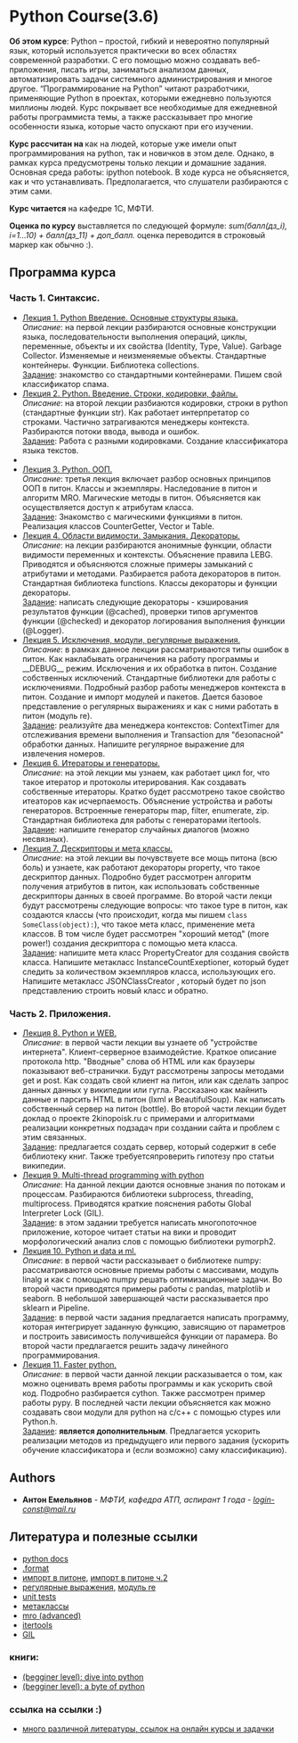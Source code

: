 # Python Course(3.6)

<b>Об этом курсе</b>: Python – простой, гибкий и невероятно популярный язык, который используется практически во всех областях современной разработки. С его помощью можно создавать веб-приложения, писать игры, заниматься анализом данных, автоматизировать задачи системного администрирования и многое другое. “Программирование на Python” читают разработчики, применяющие Python в проектах, которыми ежедневно пользуются миллионы людей. Курс покрывает все необходимые для ежедневной работы программиста темы, а также рассказывает про многие особенности языка, которые часто опускают при его изучении.

<b>Курс рассчитан на </b> как на людей, которые уже имели опыт программирования на python, так и новичков в этом деле. Однако, в рамках курса предусмотрены только лекции и домашние задания. Основная среда работы: ipython notebook. В ходе курса не объясняется, как и что устанавливать. Предполагается, что слушатели разбираются с этим сами.

<b>Курс читается</b> на кафедре 1С, МФТИ.

<b>Оценка по курсу</b> выставляется по следующей формуле: <i>sum(балл(дз_i), i=1...10) + балл(дз_11) + доп_балл.</i> оценка переводится в строковый маркер как обычно :).

## Программа курса

### Часть 1. Синтаксис.

<ul>
	<li><a href="https://github.com/king-menin/python-course/blob/master/lecture%201.%20intro-python/intro-python.pdf">Лекция 1. Python Введение. Основные структуры языка.</a><br><i>Описание</i>: на первой лекции разбираются основные конструкции языка, последовательности выполнения операций, циклы, переменные, объекты и их свойства (Identity, Type, Value). Garbage Collector. Изменяемые и неизменяемые объекты. Стандартные контейнеры. Функции. Библиотека collections.<br><a href="https://github.com/king-menin/python-course/blob/master/problems%201/problems.ipynb">Задание</a>: знакомство со стандартными контейнерами. Пишем свой классификатор спама.</li>
	<li><a href="https://github.com/king-menin/python-course/blob/master/lecture%202.%20intro-python-2.%20strings%2C%20encodings%2C%20files/intro-python-2.%20strings%2C%20encodings%2C%20files.pdf">Лекция 2. Python. Введение. Строки, кодировки, файлы.</a><br><i>Описание</i>: на второй лекции разбиаются кодировки, строки в python (стандартные функции str). Как работает интерпретатор со строками. Частично затрагиваются менеджеры контекста. Разбираются потоки ввода, вывода и ошибок.<br><a href="https://github.com/king-menin/python-course/blob/master/problems%202/problems%202.pdf">Задание</a>: Работа с разными кодировками. Создание классификатора языка текстов.<li>
	<li><a href="https://github.com/king-menin/python-course/blob/master/lecture%203.%20oop/oop.pdf">Лекция 3. Python. ООП.</a><br><i>Описание</i>: третья лекция включает разбор основных принципов ООП в питон. Классы и экземпляры. Наследование в питон и алгоритм MRO. Магические методы в питон. Объясняется как осуществляется доступ к атрибутам класса.<br><a href="https://github.com/king-menin/python-course/blob/master/problems%203/problems%203.ipynb">Задание</a>: Знакомство с магическими функциями в питон. Реализация классов CounterGetter, Vector и Table.</li>
	<li><a href="https://github.com/king-menin/python-course/blob/master/lecture%204.%20scopes%2C%20closures%2C%20decorators/scopes%2C%20closures%2C%20decorators.pdf">Лекция 4. Области видимости. Замыкания. Декораторы.</a><br><i>Описание</i>: на лекции разбираются анонимные функции, области видимости переменных и контексты. Объяснение правила LEBG. Приводятся и объясняются сложные примеры замыканий с атрибутами и методами. Разбирается работа декораторов в питон. Стандартная библиотека functions. Классы декораторы и функции декораторы.<br><a href="https://github.com/king-menin/python-course/blob/master/problems%204/problems%204.ipynb">Задание</a>: написать следующие декораторы - кэширования результатов функции (@cached), проверки типов аргументов функции (@checked) и декоратор логирования выполнения функции (@Logger).</li>
	<li><a href="https://github.com/king-menin/python-course/blob/master/lecture%205.%20exceptions%2C%20modules%2C%20regular%20expressions/exceptions%2C%20modules%2C%20regular%20expressions.pdf">Лекция 5. Исключения, модули, регулярные выражения.</a><br><i>Описание</i>: в рамках данное лекции рассматриваются типы ошибок в питон. Как наклабывать ограничения на работу программы и __DEBUG__ режим. Исключения и их обработка в питон. Создание собственных исключений. Стандартные библиотеки для работы с исключениями. Подробный разбор работы менеджеров контекста в питон. Создание и импорт модулей и пакетов. Дается базовое представление о регулярных выражениях и как с ними работать в питон (модуль re).<br><a href="https://github.com/king-menin/python-course/blob/master/problems%205/problems%205.ipynb">Задание</a>: реализуйте два менеджера контекстов: ContextTimer для отслеживания времени выполнения и Transaction для "безопасной" обработки данных. Напишите регулярное выражение для извлечения номеров.</li>
	<li><a href="https://github.com/king-menin/python-course/blob/master/lecture%206.%20iterators%20and%20generators/iterators%20and%20generators.pdf">Лекция 6. Итераторы и генераторы.</a><br><i>Описание</i>: на этой лекции мы узнаем, как работает цикл for, что такое итератор и протоколы итерирования. Как создавать собственные итераторы. Кратко будет рассмотрено такое свойство итеаторов как исчерпаемость. Объяснение устройства и работы генераторов. Встроенные генераторы map, filter, enumerate, zip. Стандартная библиотека для работы с генераторами itertools.<br><a href="https://github.com/king-menin/python-course/blob/master/problems%206/problems%206.ipynb">Задание</a>: напишите генератор случайных диалогов (можно несвязных).</li>
	<li><a href="https://github.com/king-menin/python-course/blob/master/lecture%207.%20descriptors%20and%20metaclasses/oop%202.pdf">Лекция 7. Дескрипторы и мета классы.</a><br><i>Описание</i>: на этой лекции вы почувствуете все мощь питона (всю боль) и узнаете, как работают декораторы property, что такое дескриптор данных. Подробно будет рассмотрен алгоритм получения атрибутов в питон, как использовать собственные дескрипторы данных в своей программе. Во второй части лекци будут рассмотрены следующие вопросы: что такое type в питон, как создаются классы (что происходит, когда мы пишем <code>class SomeClass(object):</code>), что такое мета класс, применение мета классов. В том числе будет рассмотрен "хороший метод" (more power!) создания дескриптора с помощью мета класса.<br><a href="https://github.com/king-menin/python-course/blob/master/problems%207/problems%207.ipynb">Задание</a>: напишите мета класс PropertyCreator для создания свойств класса. Напишите метакласс InstanceCountExeptioner, который будет следить за количеством экземпляров класса, использующих его. Напишите метакласс JSONClassCreator , который будет по json представлению строить новый класс и обратно. </li>
</ul>

### Часть 2. Приложения.

<ul>
	<li><a href="https://github.com/king-menin/python-course/blob/master/lecture%208.%20python%20and%20WEB/python%20and%20web.pdf">Лекция 8. Python и WEB.</a><br><i>Описание</i>: в первой части лекции вы узнаете об "устройстве интернета". Клиент-серверное взаимодейстие. Краткое описание протокола http. "Вводные" слова об HTML или как браузеры показывают веб-странички. Будут рассмотрены запросы методами get и post. Как создать свой клиент на питон, или как сделать запрос данных данных у википедии или гугла. Рассказано как майнить данные и парсить HTML в питон (lxml и BeautifulSoup). Как написать собственный сервер на питон (bottle). Во второй части лекции будет доклад о проекте 2kinopoisk.ru с примерами и алгоритмами реализации конкретных подзадач при создании сайта и проблем с этим связанных.<br><a href="https://github.com/king-menin/python-course/blob/master/problems%208/problems%208.ipynb">Задание</a>: предлагается создать сервер, который содержит в себе библиотеку книг. Также требуетсяпроверить гипотезу про статьи википедии.</li>
	<li><a href="https://github.com/king-menin/python-course/blob/master/lecture%209.%20Multi-threaded%20programming%20with%20python/multi-thread%20programming%20with%20python.pdf">Лекция 9. Multi-thread programming with python</a><br><i>Описание</i>: На данной лекции даются основные знания по потокам и процессам. Разбираются библиотеки subprocess, threading, multiprocess. Приводятся краткие пояснения работы Global Interpreter Lock (GIL).<br><a href="https://github.com/king-menin/python-course/tree/master/problems%209">Задание</a>: в этом задании требуется написать многопоточное приложение, которое читает статьи на вики и проводит морфологический анализ слов с помощью библиотеки pymorph2.</li>
	<li><a href="https://github.com/king-menin/python-course/blob/master/lecture%2010.%20Python%20and%20data%20and%20ml/Python%20and%20data.ipynb">Лекция 10. Python и data и ml.</a><br><i>Описание</i>: в первой части рассказывает о библиотеке numpy: рассматриваются основные приемы работы с массивами, модуль linalg и как с помощью numpy решать оптимизационные задачи. Во второй части приводятся примеры работы с pandas, matplotlib и seaborn. В небольшой завершающей части рассказывается про sklearn и Pipeline.<br><a href="https://github.com/king-menin/python-course/blob/master/problems%2010/optimization%20problems.ipynb">Задание</a>: в первой части задания предлагается написать программу, которая интегрирует заданную функцию, зависящию от параметров и построить зависимость получившейся функции от парамера. Во второй части предлагается решить задачу линейного программирования.</li>
	<li><a href="https://github.com/king-menin/python-course/blob/master/lecture%2011.%20Python%20faster/Faster%20python.ipynb">Лекция 11. Faster python.</a><br><i>Описание</i>: в первой части данной лекции расказывается о том, как можно оценивать время работы программы и как ускорить свой код. Подробно разбирается cython. Также рассмотрен пример работы pypy. В последней части лекции объясняется как можно создавать свои модули для python на c/c++ с помощью ctypes или Python.h.<br><a href="https://github.com/king-menin/python-course/blob/master/problems%2011/faster%20problem.ipynb">Задание</a>: <b>является дополнительным</b>. Предлагается ускорить реализации методов из предыдущего  или первого задания (ускорить обучение классификатора и (если возможно) саму классификацию).</li>
</ul>

## Authors

* **Антон Емельянов** - *МФТИ, кафедра АТП, аспирант 1 года* - *login-const@mail.ru*

## Литература и полезные ссылки

* [python docs](https://docs.python.org/3/)
* [.format](https://pyformat.info/)
* [импорт в питоне](http://asvetlov.blogspot.ru/2010/05/blog-post.html), [импорт в питоне ч.2](http://asvetlov.blogspot.ru/2010/05/blog-post.html)
* [регулярные выражения](https://developers.google.com/edu/python/regular-expressions), [модуль re](https://docs.python.org/3/library/re.html)
* [unit tests](http://asvetlov.blogspot.ru/2011/02/funny-unittests.html)
* [метаклассы](http://python-3-patterns-idioms-test.readthedocs.io/en/latest/Metaprogramming.html)
* [mro (advanced)](https://www.python.org/download/releases/2.3/mro/)
* [itertools](https://docs.python.org/2/library/itertools.html)
* [GIL](http://asvetlov.blogspot.ru/2011/07/gil.html)
### книги:
* [(begginer level): dive into python](http://www.diveintopython3.net/)
* [(begginer level): a byte of python](https://python.swaroopch.com/)
### ссылка на ссылки :)
* [много различной литературы, ссылок на онлайн курсы и задачки](https://ru.stackoverflow.com/questions/420125/%D0%9A%D0%BD%D0%B8%D0%B3%D0%B8-%D0%B8-%D1%83%D1%87%D0%B5%D0%B1%D0%BD%D1%8B%D0%B5-%D1%80%D0%B5%D1%81%D1%83%D1%80%D1%81%D1%8B-%D0%BF%D0%BE-python?rq=1)
